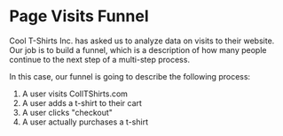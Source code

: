 # Page Visits Funnel 

Cool T-Shirts Inc. has asked us to analyze data on visits to their website. Our job is to build a funnel, which is a description of how many people continue to the next step of a multi-step process.

In this case, our funnel is going to describe the following process:
1. A user visits CollTShirts.com
2. A user adds a t-shirt to their cart
3. A user clicks "checkout"
4. A user actually purchases a t-shirt 
